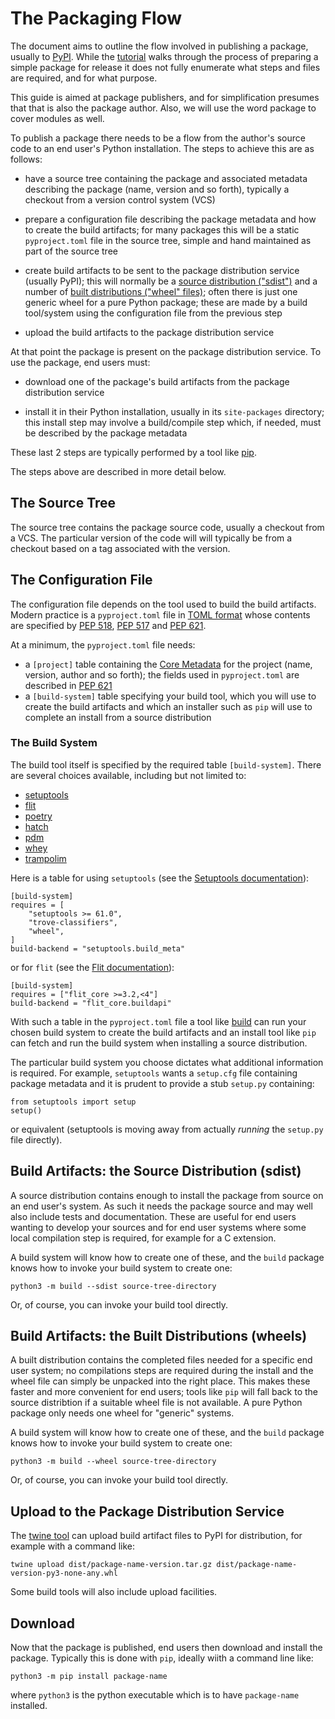# The Packaging Flow

The document aims to outline the flow involved in publishing a package,
usually to [PyPI](https://pypi.org/).
While the [tutorial](https://packaging.python.org/en/latest/tutorials/installing-packages/)
walks through the process of preparing a simple package for release
it does not fully enumerate what steps and files are required,
and for what purpose.

This guide is aimed at package publishers, and for simplification
presumes that that is also the package author.
Also, we will use the word package to cover modules as well.

To publish a package there needs to be a flow from the author's
source code to an end user's Python installation.
The steps to achieve this are as follows:

- have a source tree containing the package and associated metadata describing the
  package (name, version and so forth), typically a checkout from a version
  control system (VCS)

- prepare a configuration file describing the package metadata and
  how to create the build artifacts; for many packages this will
  be a static `pyproject.toml` file in the source tree,
  simple and hand maintained as part of the source tree

- create build artifacts to be sent to the package distribution service (usually PyPI);
  this will normally be a [source distribution ("sdist")](https://packaging.python.org/en/latest/glossary/#term-Source-Distribution-or-sdist)
  and a number of [built distributions ("wheel" files)](https://packaging.python.org/en/latest/glossary/#term-Built-Distribution);
  often there is just one generic wheel for a pure Python package;
  these are made by a build tool/system using the configuration file
  from the previous step

- upload the build artifacts to the package distribution service

At that point the package is present on the package distribution service.
To use the package, end users must:

- download one of the package's build artifacts from the package distribution service

- install it in their Python installation, usually in its `site-packages` directory;
  this install step may involve a build/compile step which, if needed, must
  be described by the package metadata

These last 2 steps are typically performed by a tool like [pip](https://pip.pypa.io/en/stable/).

The steps above are described in more detail below.

## The Source Tree

The source tree contains the package source code, usually a checkout from a VCS.
The particular version of the code will will typically be from a checkout
based on a tag associated with the version.

## The Configuration File

The configuration file depends on the tool used to build the build artifacts.
Modern practice is a `pyproject.toml` file
in [TOML format](https://github.com/toml-lang/toml)
whose contents are specified by [PEP 518](https://peps.python.org/pep-0518/),
[PEP 517](https://peps.python.org/pep-0517/)
and [PEP 621](https://peps.python.org/pep-0621/).

At a minimum, the `pyproject.toml` file needs:
- a `[project]` table containing the [Core Metadata](https://packaging.python.org/en/latest/specifications/core-metadata/) for the project
  (name, version, author and so forth);
  the fields used in `pyproject.toml`
  are described in [PEP 621](https://peps.python.org/pep-0621/)
- a `[build-system]` table specifying your build tool,
  which you will use to create the build artifacts
  and which an installer such as `pip` will use
  to complete an install from a source distribution

### The Build System

The build tool itself is specified by the required table `[build-system]`.
There are several choices available, including but not limited to:
- [setuptools](https://pypi.org/project/setuptools/)
- [flit](https://pypi.org/project/flit/)
- [poetry](https://pypi.org/project/poetry/)
- [hatch](https://github.com/ofek/hatch)
- [pdm](https://pypi.org/project/pdm/)
- [whey](https://pypi.org/project/whey/)
- [trampolim](https://pypi.org/project/trampolim/)

Here is a table for using `setuptools` (see the [Setuptools documentation](https://setuptools.pypa.io/en/latest/userguide/index.html)):

    [build-system]
    requires = [
        "setuptools >= 61.0",
        "trove-classifiers",
        "wheel",
    ]
    build-backend = "setuptools.build_meta"

or for `flit` (see the [Flit documentation](https://flit.pypa.io/en/latest/)):

    [build-system]
    requires = ["flit_core >=3.2,<4"]
    build-backend = "flit_core.buildapi"

With such a table in the `pyproject.toml` file
a tool like [build](https://pypi.org/project/build/)
can run your chosen build system to create the build artifacts
and an install tool like `pip` can fetch and run the build system
when installing a source distribution.

The particular build system you choose dictates what additional information is required.
For example, `setuptools` wants a `setup.cfg` file containing package metadata
and it is prudent to provide a stub `setup.py` containing:

    from setuptools import setup
    setup()

or equivalent (setuptools is moving away from actually _running_ the `setup.py` file directly).

## Build Artifacts: the Source Distribution (sdist)

A source distribution contains enough to install the package from source
on an end user's system.
As such it needs the package source
and may well also include tests and documentation.
These are useful for end users wanting to develop your sources
and for end user systems where some local compilation step is required,
for example for a C extension.

A build system will know how to create one of these,
and the `build` package knows how to invoke your build system to create one:

    python3 -m build --sdist source-tree-directory

Or, of course, you can invoke your build tool directly.

## Build Artifacts: the Built Distributions (wheels)

A built distribution contains the completed files needed for a specific
end user system; no compilations steps are required during the install
and the wheel file can simply be unpacked into the right place.
This makes these faster and more convenient for end users;
tools like `pip` will fall back to the source distribtion
if a suitable wheel file is not available.
A pure Python package only needs one wheel for "generic" systems.

A build system will know how to create one of these,
and the `build` package knows how to invoke your build system to create one:

    python3 -m build --wheel source-tree-directory

Or, of course, you can invoke your build tool directly.

## Upload to the Package Distribution Service

The [twine tool](https://pypi.org/project/twine/)
can upload build artifact files to PyPI for distribution,
for example with a command like:

    twine upload dist/package-name-version.tar.gz dist/package-name-version-py3-none-any.whl

Some build tools will also include upload facilities.

## Download

Now that the package is published,
end users then download and install the package.
Typically this is done with `pip`, ideally wiith a command line like:

    python3 -m pip install package-name

where `python3` is the python executable which is to have `package-name` installed.
